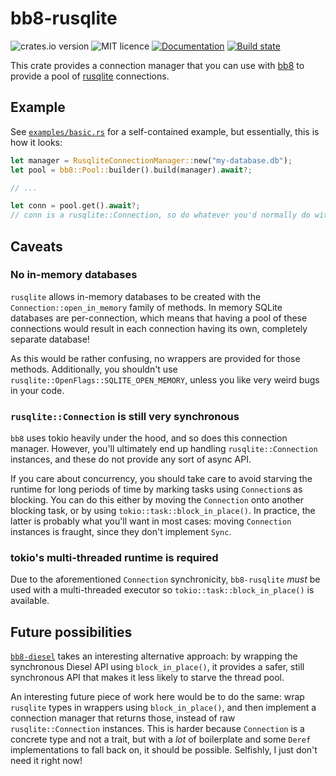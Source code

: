 # bb8-rusqlite

![crates.io version](https://img.shields.io/crates/v/bb8-rusqlite)
![MIT licence](https://img.shields.io/crates/l/bb8-rusqlite)
[![Documentation](https://img.shields.io/docsrs/bb8-rusqlite)](https://docs.rs/bb8-rusqlite)
[![Build state](https://img.shields.io/github/workflow/status/LawnGnome/bb8-rusqlite/Rust)](https://github.com/LawnGnome/bb8-rusqlite/actions/workflows/rust.yml)

This crate provides a connection manager that you can use with
[bb8](https://github.com/djc/bb8) to provide a pool of
[rusqlite](https://github.com/rusqlite/rusqlite) connections.

## Example

See [`examples/basic.rs`](examples/basic.rs) for a self-contained example, but
essentially, this is how it looks:

```rs
let manager = RusqliteConnectionManager::new("my-database.db");
let pool = bb8::Pool::builder().build(manager).await?;

// ...

let conn = pool.get().await?;
// conn is a rusqlite::Connection, so do whatever you'd normally do with it!
```

## Caveats

### No in-memory databases

`rusqlite` allows in-memory databases to be created with the
`Connection::open_in_memory` family of methods. In memory SQLite databases are
per-connection, which means that having a pool of these connections would result
in each connection having its own, completely separate database!

As this would be rather confusing, no wrappers are provided for those methods.
Additionally, you shouldn't use `rusqlite::OpenFlags::SQLITE_OPEN_MEMORY`,
unless you like very weird bugs in your code.

### `rusqlite::Connection` is still very synchronous

`bb8` uses tokio heavily under the hood, and so does this connection manager.
However, you'll ultimately end up handling `rusqlite::Connection` instances, and
these do not provide any sort of async API.

If you care about concurrency, you should take care to avoid starving the
runtime for long periods of time by marking tasks using `Connection`s as
blocking. You can do this either by moving the `Connection` onto another
blocking task, or by using `tokio::task::block_in_place()`. In practice, the
latter is probably what you'll want in most cases: moving `Connection` instances
is fraught, since they don't implement `Sync`.

### tokio's multi-threaded runtime is required

Due to the aforementioned `Connection` synchronicity, `bb8-rusqlite` _must_ be
used with a multi-threaded executor so `tokio::task::block_in_place()` is
available.

## Future possibilities

[`bb8-diesel`](https://github.com/overdrivenpotato/bb8-diesel) takes an
interesting alternative approach: by wrapping the synchronous Diesel API using
`block_in_place()`, it provides a safer, still synchronous API that makes it
less likely to starve the thread pool.

An interesting future piece of work here would be to do the same: wrap
`rusqlite` types in wrappers using `block_in_place()`, and then implement a
connection manager that returns those, instead of raw `rusqlite::Connection`
instances. This is harder because `Connection` is a concrete type and not a
trait, but with a _lot_ of boilerplate and some `Deref` implementations to fall
back on, it should be possible. Selfishly, I just don't need it right now!
